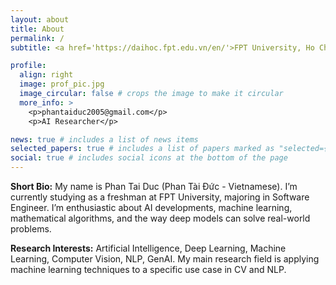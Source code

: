 ```yaml
---
layout: about
title: About
permalink: /
subtitle: <a href='https://daihoc.fpt.edu.vn/en/'>FPT University, Ho Chi Minh Campus</a>

profile:
  align: right
  image: prof_pic.jpg
  image_circular: false # crops the image to make it circular
  more_info: >
    <p>phantaiduc2005@gmail.com</p>
    <p>AI Researcher</p>

news: true # includes a list of news items
selected_papers: true # includes a list of papers marked as "selected={true}"
social: true # includes social icons at the bottom of the page
---
```


<!-- **Short Bio**: My name is Phan **Tai Duc** (Phan **Tài Đức** - Vietnamese). I'm currently studying as a freshman in FPT University, major in Software Engineer. I'm enthusiastic in AI developments, machine learning, mathematical algorithms and the way deep model can solve real world problems. -->
<!-- Put your address / P.O. box / other info right below your picture. You can also disable any of these elements by editing `profile` property of the YAML header of your `_pages/about.md`. Edit `_bibliography/papers.bib` and Jekyll will render your [publications page](/al-folio/publications/) automatically. -->

<!-- Link to your social media connections, too. This theme is set up to use [Font Awesome icons](https://fontawesome.com/) and [Academicons](https://jpswalsh.github.io/academicons/), like the ones below. Add your Facebook, Twitter, LinkedIn, Google Scholar, or just disable all of them. -->

<!-- From 2021 to 2023, I was a Junior AI Engineer at <a href="http://www.kng.vn/">K&G company</a>, in Vietnam. During this time, I also worked as an AI researcher at startup <a href="https://www.linkedin.com/company/pythera-ai/about/">Pythera AI</a> which took account into many projects related to Natural Language Processing and Computer Vision.Currently, I work as an AI researcher under the guidance of Dr. <a href="https://dnmduc.github.io/">Duc Ngoc Minh Dang</a>. at FPT University, Ho Chi Minh City, Vietnam. -->

<!-- **Research Interests:** Artificial Intelligence, Deep Learning, Machine Learning, Computer Vision, NLP, GenAI. My main research field is apply machine learning techniques to a specific use case in CV and NLP. -->

**Short Bio:** My name is Phan Tai Duc (Phan Tài Đức - Vietnamese). I’m currently studying as a freshman at FPT University, majoring in Software Engineer. I’m enthusiastic about AI developments, machine learning, mathematical algorithms, and the way deep models can solve real-world problems.

**Research Interests:** Artificial Intelligence, Deep Learning, Machine Learning, Computer Vision, NLP, GenAI. My main research field is applying machine learning techniques to a specific use case in CV and NLP.